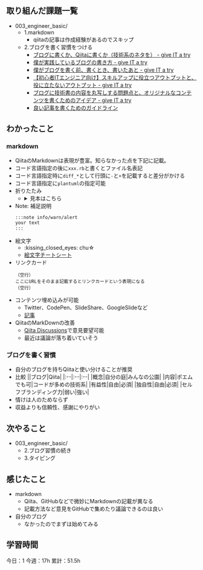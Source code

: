 ## 取り組んだ課題一覧

- 003_engineer_basic/
    - 1.markdown
      - qiitaの記事は作成経験があるのでスキップ
    - 2.ブログを書く習慣をつける
      - [ブログに書くか、Qiitaに書くか（技術系のネタを） \- give IT a try](https://blog.jnito.com/entry/2018/03/23/093539)
      - [僕が実践しているブログの書き方 \- give IT a try](https://blog.jnito.com/entry/20120306/1330984228)
      - [僕がブログを書く前、書くとき、書いたあと \- give IT a try](https://blog.jnito.com/entry/2012/09/17/085418)
      - [【初心者ITエンジニア向け】スキルアップに役立つアウトプットと、役に立たないアウトプット \- give IT a try](https://blog.jnito.com/entry/2020/03/17/121350)
      - [ブログに技術書の内容を丸写しする問題点と、オリジナルなコンテンツを書くためのアイデア \- give IT a try](https://blog.jnito.com/entry/2018/01/23/075856)
      - [良い記事を書くためのガイドライン](https://help.qiita.com/ja/articles/qiita-article-guideline)

## わかったこと

### markdown
- QiitaのMarkdownは表現が豊富。知らなかった点を下記に記載。
- コード言語指定の後に`xxx.rb`と書くとファイル名表記
- コード言語指定時に`diff_*`として行頭に`-`と`+`を記載すると差分がかける
- コード言語指定に`plantuml`の指定可能
- 折りたたみ
  - <details><summary>見本はこちら</summary>
    Qiitaでなくてもかける
    </details>
- Note: 補足説明
  ```markdown
  :::note info/warn/alert
  your text
  :::
  ```
- 絵文字
  - \:kissing_closed_eyes: chu☆
  - [絵文字チートシート](https://www.webfx.com/tools/emoji-cheat-sheet/)
- リンクカード
  ```
  （空行）
  ここにURLをそのまま記載するとリンクカードという表現になる
  （空行）
  ```
- コンテンツ埋め込みが可能
  - Twitter、CodePen、SlideShare、GoogleSlideなど
  - [記事](https://qiita.com/Qiita/items/612e2e149b9f9451c144)
- QiitaのMarkDownの改善
  - [Qiita Discussions](https://github.com/increments/qiita-discussions)で意見要望可能
  - 最近は議論が落ち着いていそう

### ブログを書く習慣
- 自分のブログを持ちQiitaと使い分けることが推奨
- 比較
  ||ブログ|Qiita|
  |:--|:--|:--|
  |概念|自分の庭|みんなの公園|
  |内容|ポエムでも可|コードが多めの技術系|
  |有益性|自由|必須|
  |独自性|自由|必須|
  |セルフブランディング力|弱い|強い|
- 情けは人のためならず
- 収益よりも信頼性、感謝にやりがい

## 次やること

- 003_engineer_basic/
    - 2.ブログ習慣の続き
    - 3.タイピング


## 感じたこと
- markdown
  - Qiita、GitHubなどで微妙にMarkdownの記載が異なる
  - 記載方法など意見をGitHubで集めたり議論できるのは良い
- 自分のブログ
  - なかったのでまずは始めてみる

## 学習時間

今日：1
今週：17h
累計：51.5h
